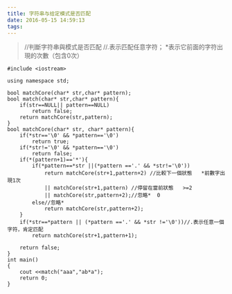 ```yaml
---
title: 字符串与给定模式是否匹配
date: 2016-05-15 14:59:13
tags:
---
```


> //判斷字符串與模式是否匹配 //.表示匹配任意字符； *表示它前面的字符出現的次數（包含0次）

    #include <iostream>
    
    using namespace std;
    
    bool matchCore(char* str,char* pattern);
    bool match(char* str,char* pattern){
        if(str==NULL|| pattern==NULL)
            return false;
        return matchCore(str,pattern);
    }
    bool matchCore(char* str, char* pattern){
        if(*str=='\0' && *pattern=='\0')
            return true;
        if(*str!='\0' && *pattern=='\0')
            return false;
        if(*(pattern+1)=='*'){
            if(*pattern==*str ||(*pattern =='.' && *str!='\0'))
                return matchCore(str+1,pattern+2) //比較下一個狀態   *前數字出現1次
                || matchCore(str+1,pattern) //停留在當前狀態   >=2
                || matchCore(str,pattern+2);//忽略*  0
            else//忽略*
                return matchCore(str,pattern+2);
        }
        if(*str==*pattern || (*pattern =='.' && *str !='\0'))//.表示任意一個字符，肯定匹配
            return matchCore(str+1,pattern+1);
    
        return false;
    }
    int main()
    {
        cout <<match("aaa","ab*a");
        return 0;
    }

